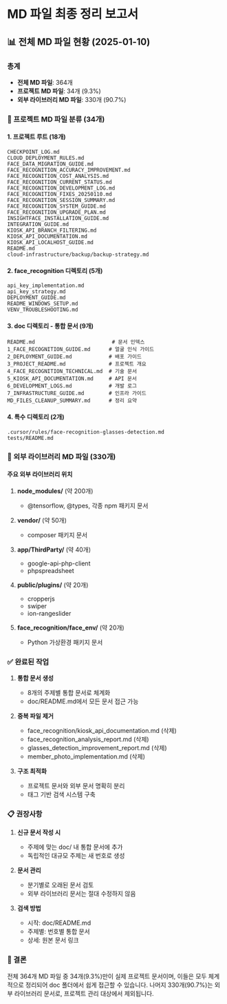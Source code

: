 # MD 파일 최종 정리 보고서

## 📊 전체 MD 파일 현황 (2025-01-10)

### 총계
- **전체 MD 파일**: 364개
- **프로젝트 MD 파일**: 34개 (9.3%)
- **외부 라이브러리 MD 파일**: 330개 (90.7%)

### 📁 프로젝트 MD 파일 분류 (34개)

#### 1. 프로젝트 루트 (18개)
```
CHECKPOINT_LOG.md
CLOUD_DEPLOYMENT_RULES.md
FACE_DATA_MIGRATION_GUIDE.md
FACE_RECOGNITION_ACCURACY_IMPROVEMENT.md
FACE_RECOGNITION_COST_ANALYSIS.md
FACE_RECOGNITION_CURRENT_STATUS.md
FACE_RECOGNITION_DEVELOPMENT_LOG.md
FACE_RECOGNITION_FIXES_20250110.md
FACE_RECOGNITION_SESSION_SUMMARY.md
FACE_RECOGNITION_SYSTEM_GUIDE.md
FACE_RECOGNITION_UPGRADE_PLAN.md
INSIGHTFACE_INSTALLATION_GUIDE.md
INTEGRATION_GUIDE.md
KIOSK_API_BRANCH_FILTERING.md
KIOSK_API_DOCUMENTATION.md
KIOSK_API_LOCALHOST_GUIDE.md
README.md
cloud-infrastructure/backup/backup-strategy.md
```

#### 2. face_recognition 디렉토리 (5개)
```
api_key_implementation.md
api_key_strategy.md
DEPLOYMENT_GUIDE.md
README_WINDOWS_SETUP.md
VENV_TROUBLESHOOTING.md
```

#### 3. doc 디렉토리 - 통합 문서 (9개)
```
README.md                         # 문서 인덱스
1_FACE_RECOGNITION_GUIDE.md      # 얼굴 인식 가이드
2_DEPLOYMENT_GUIDE.md            # 배포 가이드
3_PROJECT_README.md              # 프로젝트 개요
4_FACE_RECOGNITION_TECHNICAL.md  # 기술 문서
5_KIOSK_API_DOCUMENTATION.md     # API 문서
6_DEVELOPMENT_LOGS.md            # 개발 로그
7_INFRASTRUCTURE_GUIDE.md        # 인프라 가이드
MD_FILES_CLEANUP_SUMMARY.md      # 정리 요약
```

#### 4. 특수 디렉토리 (2개)
```
.cursor/rules/face-recognition-glasses-detection.md
tests/README.md
```

### 🚫 외부 라이브러리 MD 파일 (330개)

#### 주요 외부 라이브러리 위치
1. **node_modules/** (약 200개)
   - @tensorflow, @types, 각종 npm 패키지 문서
   
2. **vendor/** (약 50개)
   - composer 패키지 문서
   
3. **app/ThirdParty/** (약 40개)
   - google-api-php-client
   - phpspreadsheet
   
4. **public/plugins/** (약 20개)
   - cropperjs
   - swiper
   - ion-rangeslider
   
5. **face_recognition/face_env/** (약 20개)
   - Python 가상환경 패키지 문서

### ✅ 완료된 작업

1. **통합 문서 생성**
   - 8개의 주제별 통합 문서로 체계화
   - doc/README.md에서 모든 문서 접근 가능

2. **중복 파일 제거**
   - face_recognition/kiosk_api_documentation.md (삭제)
   - face_recognition_analysis_report.md (삭제)
   - glasses_detection_improvement_report.md (삭제)
   - member_photo_implementation.md (삭제)

3. **구조 최적화**
   - 프로젝트 문서와 외부 문서 명확히 분리
   - 태그 기반 검색 시스템 구축

### 📋 권장사항

1. **신규 문서 작성 시**
   - 주제에 맞는 doc/ 내 통합 문서에 추가
   - 독립적인 대규모 주제는 새 번호로 생성

2. **문서 관리**
   - 분기별로 오래된 문서 검토
   - 외부 라이브러리 문서는 절대 수정하지 않음

3. **검색 방법**
   - 시작: doc/README.md
   - 주제별: 번호별 통합 문서
   - 상세: 원본 문서 링크

### 🎯 결론

전체 364개 MD 파일 중 34개(9.3%)만이 실제 프로젝트 문서이며, 이들은 모두 체계적으로 정리되어 doc 폴더에서 쉽게 접근할 수 있습니다. 나머지 330개(90.7%)는 외부 라이브러리 문서로, 프로젝트 관리 대상에서 제외됩니다.